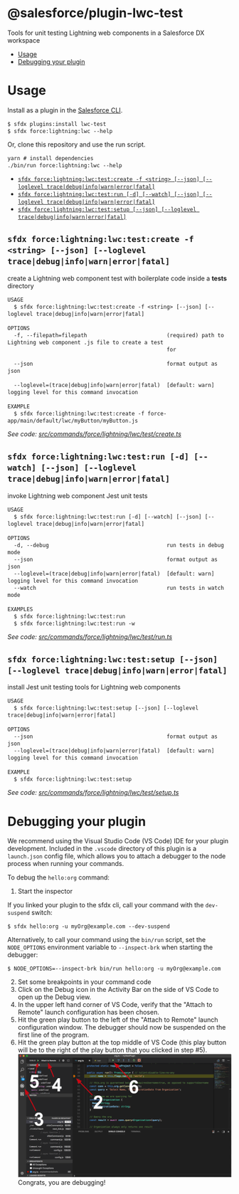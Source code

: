 @salesforce/plugin-lwc-test
=============

Tools for unit testing Lightning web components in a Salesforce DX workspace

<!-- toc -->
* [Usage](#usage)
* [Debugging your plugin](#debugging-your-plugin)
<!-- tocstop -->

# Usage

Install as a plugin in the [Salesforce CLI](https://developer.salesforce.com/tools/sfdxcli).
```sh-session
$ sfdx plugins:install lwc-test
$ sfdx force:lightning:lwc --help
```

Or, clone this repository and use the run script.
```sh-session
yarn # install dependencies
./bin/run force:lightning:lwc --help
```
<!-- commands -->
* [`sfdx force:lightning:lwc:test:create -f <string> [--json] [--loglevel trace|debug|info|warn|error|fatal]`](#sfdx-forcelightninglwctestcreate--f-string---json---loglevel-tracedebuginfowarnerrorfatal)
* [`sfdx force:lightning:lwc:test:run [-d] [--watch] [--json] [--loglevel trace|debug|info|warn|error|fatal]`](#sfdx-forcelightninglwctestrun--d---watch---json---loglevel-tracedebuginfowarnerrorfatal)
* [`sfdx force:lightning:lwc:test:setup [--json] [--loglevel trace|debug|info|warn|error|fatal]`](#sfdx-forcelightninglwctestsetup---json---loglevel-tracedebuginfowarnerrorfatal)

## `sfdx force:lightning:lwc:test:create -f <string> [--json] [--loglevel trace|debug|info|warn|error|fatal]`

create a Lightning web component test with boilerplate code inside a __tests__ directory

```
USAGE
  $ sfdx force:lightning:lwc:test:create -f <string> [--json] [--loglevel trace|debug|info|warn|error|fatal]

OPTIONS
  -f, --filepath=filepath                         (required) path to Lightning web component .js file to create a test
                                                  for

  --json                                          format output as json

  --loglevel=(trace|debug|info|warn|error|fatal)  [default: warn] logging level for this command invocation

EXAMPLE
  $ sfdx force:lightning:lwc:test:create -f force-app/main/default/lwc/myButton/myButton.js
```

_See code: [src/commands/force/lightning/lwc/test/create.ts](https://github.com/trevor-bliss/sfdx-lwc-test/blob/v0.0.2/src/commands/force/lightning/lwc/test/create.ts)_

## `sfdx force:lightning:lwc:test:run [-d] [--watch] [--json] [--loglevel trace|debug|info|warn|error|fatal]`

invoke Lightning web component Jest unit tests

```
USAGE
  $ sfdx force:lightning:lwc:test:run [-d] [--watch] [--json] [--loglevel trace|debug|info|warn|error|fatal]

OPTIONS
  -d, --debug                                     run tests in debug mode
  --json                                          format output as json
  --loglevel=(trace|debug|info|warn|error|fatal)  [default: warn] logging level for this command invocation
  --watch                                         run tests in watch mode

EXAMPLES
  $ sfdx force:lightning:lwc:test:run
  $ sfdx force:lightning:lwc:test:run -w
```

_See code: [src/commands/force/lightning/lwc/test/run.ts](https://github.com/trevor-bliss/sfdx-lwc-test/blob/v0.0.2/src/commands/force/lightning/lwc/test/run.ts)_

## `sfdx force:lightning:lwc:test:setup [--json] [--loglevel trace|debug|info|warn|error|fatal]`

install Jest unit testing tools for Lightning web components

```
USAGE
  $ sfdx force:lightning:lwc:test:setup [--json] [--loglevel trace|debug|info|warn|error|fatal]

OPTIONS
  --json                                          format output as json
  --loglevel=(trace|debug|info|warn|error|fatal)  [default: warn] logging level for this command invocation

EXAMPLE
  $ sfdx force:lightning:lwc:test:setup
```

_See code: [src/commands/force/lightning/lwc/test/setup.ts](https://github.com/trevor-bliss/sfdx-lwc-test/blob/v0.0.2/src/commands/force/lightning/lwc/test/setup.ts)_
<!-- commandsstop -->
<!-- debugging-your-plugin -->
# Debugging your plugin
We recommend using the Visual Studio Code (VS Code) IDE for your plugin development. Included in the `.vscode` directory of this plugin is a `launch.json` config file, which allows you to attach a debugger to the node process when running your commands.

To debug the `hello:org` command: 
1. Start the inspector
  
If you linked your plugin to the sfdx cli, call your command with the `dev-suspend` switch: 
```sh-session
$ sfdx hello:org -u myOrg@example.com --dev-suspend
```
  
Alternatively, to call your command using the `bin/run` script, set the `NODE_OPTIONS` environment variable to `--inspect-brk` when starting the debugger:
```sh-session
$ NODE_OPTIONS=--inspect-brk bin/run hello:org -u myOrg@example.com
```

2. Set some breakpoints in your command code
3. Click on the Debug icon in the Activity Bar on the side of VS Code to open up the Debug view.
4. In the upper left hand corner of VS Code, verify that the "Attach to Remote" launch configuration has been chosen.
5. Hit the green play button to the left of the "Attach to Remote" launch configuration window. The debugger should now be suspended on the first line of the program. 
6. Hit the green play button at the top middle of VS Code (this play button will be to the right of the play button that you clicked in step #5).
<br><img src=".images/vscodeScreenshot.png" width="480" height="278"><br>
Congrats, you are debugging!

